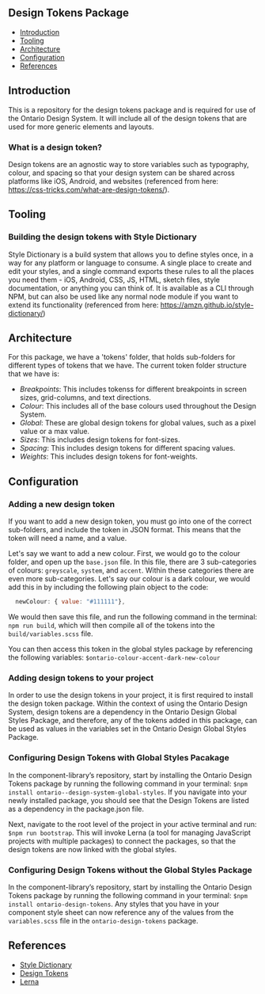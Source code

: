 Design Tokens Package
---------------------

 * [Introduction](#introduction)
 * [Tooling](#tooling)
 * [Architecture](#architecture)
 * [Configuration](#configuration)
 * [References](#references)

## Introduction

This is a repository for the design tokens package and is required for use of the Ontario Design System. It will include all of the design tokens that are used for more generic elements and layouts. 

### What is a design token? 

Design tokens are an agnostic way to store variables such as typography, colour, and spacing so that your design system can be shared across platforms like iOS, Android, and websites (referenced from here: https://css-tricks.com/what-are-design-tokens/). 

## Tooling

### Building the design tokens with Style Dictionary

Style Dictionary is a build system that allows you to define styles once, in a way for any platform or language to consume. A single place to create and edit your styles, and a single command exports these rules to all the places you need them - iOS, Android, CSS, JS, HTML, sketch files, style documentation, or anything you can think of. It is available as a CLI through NPM, but can also be used like any normal node module if you want to extend its functionality (referenced from here: https://amzn.github.io/style-dictionary/)

## Architecture

For this package, we have a 'tokens' folder, that holds sub-folders for different types of tokens that we have. The current token folder structure that we have is: 

- _Breakpoints_: This includes tokenss for different breakpoints in screen sizes, grid-columns, and text directions. 
- _Colour_: This includes all of the base colours used throughout the Design System. 
- _Global_: These are global design tokens for global values, such as a pixel value or a max value. 
- _Sizes_: This includes design tokens for font-sizes. 
- _Spacing_: This includes design tokens for different spacing values. 
- _Weights_: This includes design tokens for font-weights. 

## Configuration

### Adding a new design token 

If you want to add a new design token, you must go into one of the correct sub-folders, and include the token in JSON format. This means that the token will need a name, and a value. 

Let's say we want to add a new colour. First, we would go to the colour folder, and open up the `base.json` file. In this file, there are 3 sub-categories of colours: `greyscale`, `system`, and `accent`. Within these categories there are even more sub-categories. Let's say our colour is a dark colour, we would add this in by including the following plain object to the code:

```js
  newColour: { value: "#111111"},
```

We would then save this file, and run the following command in the terminal: `npm run build`, which will then compile all of the tokens into the `build/variables.scss` file.

You can then access this token in the global styles package by referencing the following variables: `$ontario-colour-accent-dark-new-colour`

### Adding design tokens to your project

In order to use the design tokens in your project, it is first required to install the design token package. Within the context of using the Ontario Design System, design tokens are a dependency in the Ontario Design Global Styles Package, and therefore, any of the tokens added in this package, can be used as values in the variables set in the Ontario Design Global Styles Package. 

### Configuring Design Tokens with Global Styles Pacakage

In the component-library’s repository, start by installing the Ontario Design Tokens package by running the following command in your terminal: `$npm install ontario--design-system-global-styles`. If you navigate into your newly installed package, you should see that the Design Tokens are listed as a dependency in the package.json file. 

Next, navigate to the root level of the project in your active terminal and run: `$npm run bootstrap`. This will invoke Lerna (a tool for managing JavaScript projects with multiple packages) to connect the packages, so that the design tokens are now linked with the global styles. 

### Configuring Design Tokens without the Global Styles Package

In the component-library’s repository, start by installing the Ontario Design Tokens package by running the following command in your terminal: `$npm install ontario-design-tokens`. Any styles that you have in your component style sheet can now reference any of the values from the `variables.scss` file in the `ontario-design-tokens` package. 

## References

 * [Style Dictionary](https://amzn.github.io/style-dictionary/)
 * [Design Tokens](https://css-tricks.com/what-are-design-tokens/)
 * [Lerna](//https://lerna.js.org/)